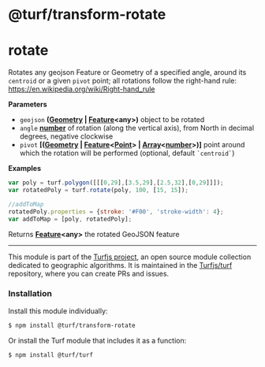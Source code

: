 # @turf/transform-rotate

# rotate

Rotates any geojson Feature or Geometry of a specified angle, around its `centroid` or a given `pivot` point;
all rotations follow the right-hand rule: <https://en.wikipedia.org/wiki/Right-hand_rule>

**Parameters**

-   `geojson` **([Geometry](http://geojson.org/geojson-spec.html#geometry) \| [Feature](http://geojson.org/geojson-spec.html#feature-objects)&lt;any>)** object to be rotated
-   `angle` **[number](https://developer.mozilla.org/en-US/docs/Web/JavaScript/Reference/Global_Objects/Number)** of rotation (along the vertical axis), from North in decimal degrees, negative clockwise
-   `pivot` **\[([Geometry](http://geojson.org/geojson-spec.html#geometry) \| [Feature](http://geojson.org/geojson-spec.html#feature-objects)&lt;[Point](http://geojson.org/geojson-spec.html#point)> | [Array](https://developer.mozilla.org/en-US/docs/Web/JavaScript/Reference/Global_Objects/Array)&lt;[number](https://developer.mozilla.org/en-US/docs/Web/JavaScript/Reference/Global_Objects/Number)>)]** point around which the rotation will be performed (optional, default `` `centroid` ``)

**Examples**

```javascript
var poly = turf.polygon([[[0,29],[3.5,29],[2.5,32],[0,29]]]);
var rotatedPoly = turf.rotate(poly, 100, [15, 15]);

//addToMap
rotatedPoly.properties = {stroke: '#F00', 'stroke-width': 4};
var addToMap = [poly, rotatedPoly];
```

Returns **[Feature](http://geojson.org/geojson-spec.html#feature-objects)&lt;any>** the rotated GeoJSON feature

<!-- This file is automatically generated. Please don't edit it directly:
if you find an error, edit the source file (likely index.js), and re-run
./scripts/generate-readmes in the turf project. -->

---

This module is part of the [Turfjs project](http://turfjs.org/), an open source
module collection dedicated to geographic algorithms. It is maintained in the
[Turfjs/turf](https://github.com/Turfjs/turf) repository, where you can create
PRs and issues.

### Installation

Install this module individually:

```sh
$ npm install @turf/transform-rotate
```

Or install the Turf module that includes it as a function:

```sh
$ npm install @turf/turf
```
